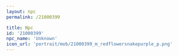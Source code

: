 ```yaml
---
layout: npc
permalink: /21000399

title: Npc
id: '21000399'
npc_name: 'Unknown'
icon_url: 'portrait/mob/21000399_m_redflowersnakepurple_p.png'
---
```

